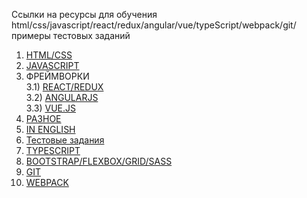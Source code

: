 Ссылки на ресурсы для обучения html/css/javascript/react/redux/angular/vue/typeScript/webpack/git/примеры тестовых заданий

1) [HTML/CSS](/docs/html-css.md)
2) [JAVASCRIPT](/docs/javascript.md)<br/>
3) ФРЕЙМВОРКИ<br/>
3.1) [REACT/REDUX](/docs/react-redux.md)<br/>
3.2) [ANGULARJS](/docs/angular.md)<br/>
3.3) [VUE.JS](/docs/vue.md)<br/>
4) [РАЗНОЕ](/docs/frontend.md)<br/>
5) [IN ENGLISH](/docs/inEnglish.md)<br/>
6) [Тестовые задания](/docs/test)<br/>
7) [TYPESCRIPT](/docs/typeScript.md)<br/>
8) [BOOTSTRAP/FLEXBOX/GRID/SASS](/docs/bootstrap.md)<br/>
9) [GIT](/docs/git.md)<br/>
10) [WEBPACK](/docs/webpack.md)<br/>
